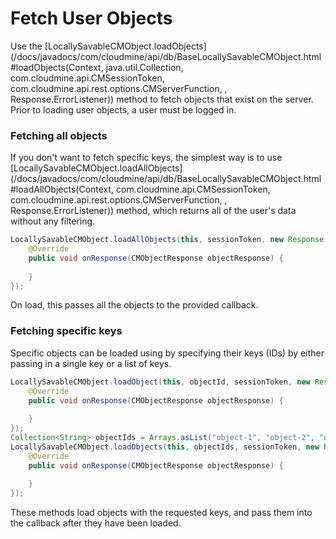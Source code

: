 # Fetch User Objects

Use the [LocallySavableCMObject.loadObjects](/docs/javadocs/com/cloudmine/api/db/BaseLocallySavableCMObject.html#loadObjects(Context, java.util.Collection, com.cloudmine.api.CMSessionToken, com.cloudmine.api.rest.options.CMServerFunction, , Response.ErrorListener)) method to fetch objects that exist on the server. Prior to loading user objects, a user must be logged in.

### Fetching all objects

If you don't want to fetch specific keys, the simplest way is to use [LocallySavableCMObject.loadAllObjects](/docs/javadocs/com/cloudmine/api/db/BaseLocallySavableCMObject.html#loadAllObjects(Context, com.cloudmine.api.CMSessionToken, com.cloudmine.api.rest.options.CMServerFunction, , Response.ErrorListener)) method, which returns all of the user's data without any filtering.

```java
LocallySavableCMObject.loadAllObjects(this, sessionToken, new Response.Listener<CMObjectResponse>() {
    @Override
    public void onResponse(CMObjectResponse objectResponse) {
         
    }
});
```

On load, this passes all the objects to the provided callback.

### Fetching specific keys

Specific objects can be loaded using by specifying their keys (IDs) by either passing in a single key or a list of keys.

```java
LocallySavableCMObject.loadObject(this, objectId, sessionToken, new Response.Listener<CMObjectResponse>() {
    @Override
    public void onResponse(CMObjectResponse objectResponse) {
         
    }
});
Collection<String> objectIds = Arrays.asList("object-1", "object-2", "object-3");
LocallySavableCMObject.loadObjects(this, objectIds, sessionToken, new Response.Listener<CMObjectResponse>() {
    @Override
    public void onResponse(CMObjectResponse objectResponse) {
 
    }
});
```

These methods load objects with the requested keys, and pass them into the callback after they have been loaded.
